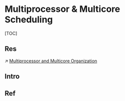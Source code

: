 # Multiprocessor & Multicore Scheduling

[TOC]



## Res
↗ [Multiprocessor and Multicore Organization](../../../../Computer%20Architecture/Computer%20Microarchitectures%20(Computer%20Organization)%20&%20von%20Neumann%20Model/Computer%20Processors/Multiprocessor%20and%20Multicore%20Organization/Multiprocessor%20and%20Multicore%20Organization.md)


## Intro


## Ref

